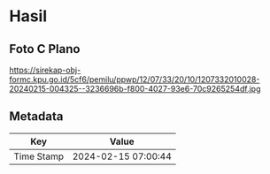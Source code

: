 # Hasil

## Foto C Plano

https://sirekap-obj-formc.kpu.go.id/5cf6/pemilu/ppwp/12/07/33/20/10/1207332010028-20240215-004325--3236696b-f800-4027-93e6-70c9265254df.jpg


## Metadata

| Key        | Value               |
| ---------- | ------------------- |
| Time Stamp | 2024-02-15 07:00:44 |



